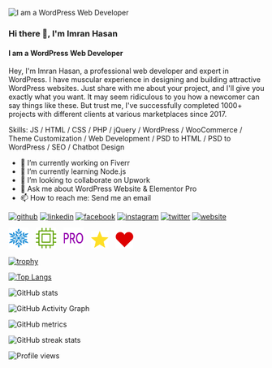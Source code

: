![I am a WordPress Web Developer](https://media.licdn.com/dms/image/D5616AQFHfCwzqkLESQ/profile-displaybackgroundimage-shrink_350_1400/0/1695292908678?e=1701302400&v=beta&t=Pbnmt37QspwzbnkSL1CSOuIwQb-FuUDR34DGpAmVgxk)

### Hi there 👋, I'm Imran Hasan
#### I am a WordPress Web Developer

Hey, I'm Imran Hasan, a professional web developer and expert in WordPress. I have muscular experience in designing and building attractive WordPress websites. Just share with me about your project, and I'll give you exactly what you want. It may seem ridiculous to you how a newcomer can say things like these. But trust me, I've successfully completed 1000+ projects with different clients at various marketplaces since 2017.

Skills: JS / HTML / CSS / PHP / jQuery / WordPress / WooCommerce / Theme Customization / Web Development / PSD to HTML / PSD to WordPress / SEO / Chatbot Design

- 🔭 I’m currently working on Fiverr 
- 🌱 I’m currently learning Node.js 
- 👯 I’m looking to collaborate on Upwork 
- 💬 Ask me about WordPress Website & Elementor Pro 
- 📫 How to reach me: Send me an email 


[<img src='https://cdn.jsdelivr.net/npm/simple-icons@3.0.1/icons/github.svg' alt='github' height='40'>](https://github.com/ImranWebdevs)  [<img src='https://cdn.jsdelivr.net/npm/simple-icons@3.0.1/icons/linkedin.svg' alt='linkedin' height='40'>](https://www.linkedin.com/in/imrnhasan/)  [<img src='https://cdn.jsdelivr.net/npm/simple-icons@3.0.1/icons/facebook.svg' alt='facebook' height='40'>](https://www.facebook.com/spider2834)  [<img src='https://cdn.jsdelivr.net/npm/simple-icons@3.0.1/icons/instagram.svg' alt='instagram' height='40'>](https://www.instagram.com/spyder2834/)  [<img src='https://cdn.jsdelivr.net/npm/simple-icons@3.0.1/icons/twitter.svg' alt='twitter' height='40'>](https://twitter.com/ImranWebDevs)  [<img src='https://cdn.jsdelivr.net/npm/simple-icons@3.0.1/icons/icloud.svg' alt='website' height='40'>](www.codermonks.com)  

<a href='https://archiveprogram.github.com/'><img src='https://raw.githubusercontent.com/acervenky/animated-github-badges/master/assets/acbadge.gif' width='40' height='40'></a> <a href='https://docs.github.com/en/developers'><img src='https://raw.githubusercontent.com/acervenky/animated-github-badges/master/assets/devbadge.gif' width='40' height='40'></a> <a href='https://github.com/pricing'><img src='https://raw.githubusercontent.com/acervenky/animated-github-badges/master/assets/pro.gif' width='40' height='40'></a> <a href='https://stars.github.com/'><img src='https://raw.githubusercontent.com/acervenky/animated-github-badges/master/assets/starbadge.gif' width='35' height='35'></a> <a href='https://docs.github.com/en/github/supporting-the-open-source-community-with-github-sponsors'><img src='https://raw.githubusercontent.com/acervenky/animated-github-badges/master/assets/sponsorbadge.gif' width='35' height='35'></a> 

[![trophy](https://github-profile-trophy.vercel.app/?username=ImranWebdevs)](https://github.com/ryo-ma/github-profile-trophy)

[![Top Langs](https://github-readme-stats.vercel.app/api/top-langs/?username=ImranWebdevs)](https://github.com/anuraghazra/github-readme-stats)

![GitHub stats](https://github-readme-stats.vercel.app/api?username=ImranWebdevs&show_icons=true)  

![GitHub Activity Graph](https://activity-graph.herokuapp.com/graph?username=ImranWebdevs)  

![GitHub metrics](https://metrics.lecoq.io/ImranWebdevs)  

![GitHub streak stats](https://streak-stats.demolab.com/?user=ImranWebdevs)  

![Profile views](https://gpvc.arturio.dev/ImranWebdevs)  
